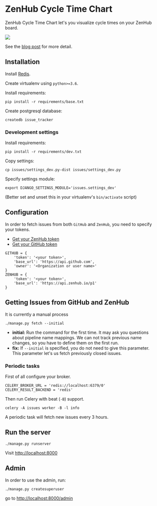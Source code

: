 # ZenHub Cycle Time Chart

ZenHub Cycle Time Chart let's you visualize cycle times on your ZenHub board.

![](https://raw.githubusercontent.com/Adphorus/issues/master/resources/chart.png?token=ABPmHqpoxk7Y29tVKlKuWlqMJrbO8KWbks5ZmtaMwA%3D%3D)

See the [blog post](http://blog.adphorus.com) for more detail.

## Installation

Install [Redis](https://redis.io/).

Create virtualenv using `python>=3.6`.

Install requirements:

```
pip install -r requirements/base.txt
```

Create postgresql database:

```
createdb issue_tracker
```

### Development settings

Install requirements:

```
pip install -r requirements/dev.txt
```

Copy settings:

```
cp issues/settings_dev.py-dist issues/settings_dev.py
```

Specify settings module:

```
export DJANGO_SETTINGS_MODULE='issues.settings_dev'
```

(Better set and unset this in your virtualenv's `bin/activate` script)



## Configuration

In order to fetch issues from both `GitHub` and `ZenHub`, you need to specify your tokens.

* [Get your ZenHub token](https://dashboard.zenhub.io/#/settings)
* [Get your GitHub token](https://github.com/settings/tokens)

```
GITHUB = {
    'token': '<your token>',
    'base_url': 'https://api.github.com',
    'owner': '<Organization or user name>'
}
ZENHUB = {
    'token': '<your token>',
    'base_url': 'https://api.zenhub.io/p1'
}
```


## Getting Issues from GitHub and ZenHub

It is currently a manual process

```
./manage.py fetch --initial
```

* **initial:** Run the command for the first time. It may ask you questions about pipeline name mappings. We can not track previous name changes, so you have to define them on the first run.
* **fix:** If `--initial` is specified, you do not need to give this parameter. This parameter let's us fetch previously closed issues.

### Periodic tasks

First of all configure your broker.

```
CELERY_BROKER_URL = 'redis://localhost:6379/0'
CELERY_RESULT_BACKEND = 'redis'
```

Then run Celery with beat (`-B`) support.


```
celery -A issues worker -B -l info
```

A periodic task will fetch new issues every 3 hours.

## Run the server

```
./manage.py runserver
```

Visit [http://localhost:8000](http://localhost:8000)

## Admin

In order to use the admin, run:

```
./manage.py createsuperuser
```

go to [http://localhost:8000/admin](http://localhost:8000/admin)
